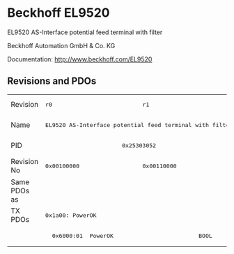 # Beckhoff EL9520

EL9520 AS-Interface potential feed terminal with filter

Beckhoff Automation GmbH & Co. KG

Documentation: <a href="http://www.beckhoff.com/EL9520">http://www.beckhoff.com/EL9520</a>

## Revisions and PDOs
<table>
<tr >
<td class="first">Revision</td>
<td ><pre>r0</pre></td>
<td ><pre>r1</pre></td>
</tr>
<tr >
<td class="first">Name</td>
<td  colspan=2 align="center"><pre>EL9520 AS-Interface potential feed terminal with filter</pre></td>
</tr>
<tr >
<td class="first">PID</td>
<td  colspan=2 align="center"><pre>0x25303052</pre></td>
</tr>
<tr >
<td class="first">Revision No</td>
<td ><pre>0x00100000</pre></td>
<td ><pre>0x00110000</pre></td>
</tr>
<tr >
<td class="first">Same PDOs as</td>
<td  colspan=2 align="center"></td>
</tr>
<tr class="txpdo pdosection">
<td class="first" rowspan=2 valign=top>TX PDOs</td>
<td colspan=2 align="left"><pre>0x1a00: PowerOK</pre></td>
<td></td>
</tr>
<tr class="txpdo">
<td class="first" colspan=2 align="left"><pre>  0x6000:01  PowerOK                         BOOL</pre></td>
</tr>
</table>
